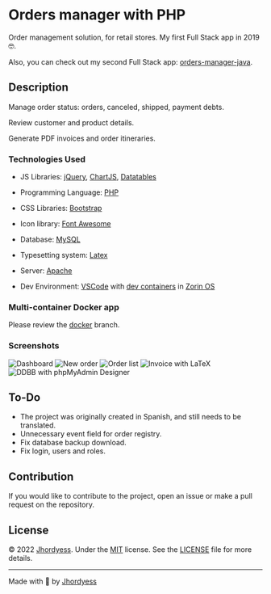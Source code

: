 # Orders manager with PHP

Order management solution, for retail stores. My first Full Stack app in 2019 🤓.

Also, you can check out my second Full Stack app: [orders-manager-java](https://github.com/jhordyess/orders-manager-java).

## Description

Manage order status: orders, canceled, shipped, payment debts.

Review customer and product details.

Generate PDF invoices and order itineraries.

### Technologies Used

- JS Libraries: [jQuery](https://jquery.com/), [ChartJS](https://www.chartjs.org/), [Datatables](https://datatables.net/)
- Programming Language: [PHP](https://www.php.net/)
- CSS Libraries: [Bootstrap](https://getbootstrap.com/)
- Icon library: [Font Awesome](https://fontawesome.com/)
- Database: [MySQL](https://www.mysql.com/)
- Typesetting system: [Latex](https://www.latex-project.org/)
- Server: [Apache](https://httpd.apache.org/)

- Dev Environment: [VSCode](https://code.visualstudio.com/) with [dev containers](https://code.visualstudio.com/docs/remote/containers) in [Zorin OS](https://zorinos.com/)

### Multi-container Docker app

Please review the [docker](https://github.com/jhordyess/orders-manager-php/tree/docker) branch.

### Screenshots

![Dashboard](https://res.cloudinary.com/jhordyess/image/upload/v1660836126/orders-manager/php/Dashboard.png)
![New order](https://res.cloudinary.com/jhordyess/image/upload/v1662128724/orders-manager/php/new_order.png)
![Order list](https://res.cloudinary.com/jhordyess/image/upload/v1662128724/orders-manager/php/order_list.png)
![Invoice with LaTeX](https://res.cloudinary.com/jhordyess/image/upload/v1669155002/orders-manager/php/order_invoice.png)
![DDBB with phpMyAdmin Designer](https://res.cloudinary.com/jhordyess/image/upload/v1662128383/orders-manager/php/DDBB.png)

## To-Do

- The project was originally created in Spanish, and still needs to be translated.
- Unnecessary event field for order registry.
- Fix database backup download.
- Fix login, users and roles.

## Contribution

If you would like to contribute to the project, open an issue or make a pull request on the repository.

## License

© 2022 [Jhordyess](https://github.com/jhordyess). Under the [MIT](https://choosealicense.com/licenses/mit/) license. See the [LICENSE](./LICENSE) file for more details.

---

Made with 💪 by [Jhordyess](https://www.jhordyess.com/)
